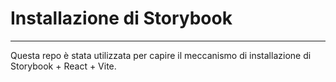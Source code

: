 # Installazione di Storybook

---

Questa repo è stata utilizzata per capire il meccanismo di installazione di Storybook + React + Vite.
